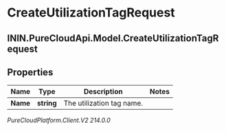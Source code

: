 # CreateUtilizationTagRequest

## ININ.PureCloudApi.Model.CreateUtilizationTagRequest

## Properties

|Name | Type | Description | Notes|
|------------ | ------------- | ------------- | -------------|
| **Name** | **string** | The utilization tag name. | |



_PureCloudPlatform.Client.V2 214.0.0_
